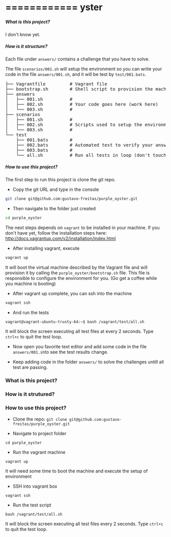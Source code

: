 

============
yster
============

##### What is this project?
I don't know yet.

##### How is it structure?
Each file under ````answers/```` contains a challenge that you have to solve.

The file ````scenarios/001.sh```` will setup the environment so you can write your code in the file ````answers/001.sh````, and it will be test by ````test/001.bats````.

<pre>
├── Vagrantfile         # Vagrant file  
├── bootstrap.sh        # Shell script to provision the machine
├── answers
│   ├── 001.sh          #
│   ├── 002.sh          # Your code goes here (work here)
│   └── 003.sh          #
├── scenarios
│   ├── 001.sh          #
│   ├── 002.sh          # Scripts used to setup the environment  (don't touch)
│   └── 003.sh          #
└── test
    ├── 001.bats        #
    ├── 002.bats        # Automated test to verify your answers (don't touch)
    ├── 003.bats        #
    └── all.sh          # Run all tests in loop (don't touch)
</pre>

##### How to use this project? 

The first step to run this project is clone the git repo. 

 - Copy the git URL and type in the console
````sh
git clone git@github.com:gustavo-freitas/purple_oyster.git
````

 - Then navigate to the folder just created
````sh
cd purple_oyster
````

The next steps depends on ````vagrant```` to be installed in your machine. If you don't have yet, follow the installation steps here: http://docs.vagrantup.com/v2/installation/index.html

 - After installing vagrant, execute
````sh
vagrant up
````

It will boot the virtual machine described by the Vagrant file and will provision it by calling the ````purple_oyster/bootstrap.sh```` file. This file is responsible to configure the environment for you. (Go get a coffee while you machine is booting)

 - After vagrant up complete, you can ssh into the machine
````sh
vagrant ssh
````
 - And run the tests
````sh
vagrant@vagrant-ubuntu-trusty-64:~$ bash /vagrant/test/all.sh
````
It will block the screen executing all test files at every 2 seconds. Type ````ctrl+c```` to quit the test loop.

 - Now open you favorite text editor and add some code in the file ````answers/001.sh````to see the test results change.

 - Keep adding code in the folder ````answers/```` to solve the challenges untill all test are passing.


### What is this project?

### How is it strutured?

### How to use this project? 


* Clone the repo:
````git clone git@github.com:gustavo-freitas/purple_oyster.git````


* Navigate to project folder

````cd purple_oyster````


* Run the vagrant machine

````vagrant up````

It will need some time to boot the machine and execute the setup of environment


* SSH into vagrant box

````vagrant ssh````


* Run the test script

````bash /vagrant/test/all.sh````

It will block the screen executing all test files every 2 seconds. Type ````ctrl+c```` to quit the test loop.

